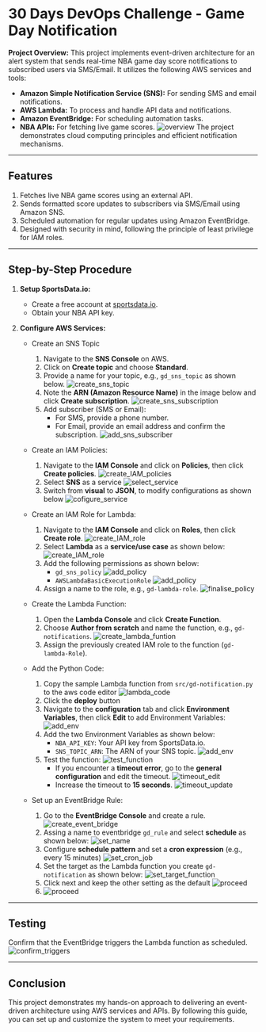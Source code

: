 # 30 Days DevOps Challenge - Game Day Notification
**Project Overview:** This project implements event-driven architecture for an alert system that sends real-time NBA game day score notifications to subscribed users via SMS/Email. It utilizes the following AWS services and tools:
- **Amazon Simple Notification Service (SNS):** For sending SMS and email notifications.
- **AWS Lambda:** To process and handle API data and notifications.
- **Amazon EventBridge:** For scheduling automation tasks.
- **NBA APIs:** For fetching live game scores.
![overview](images/overview.png)
The project demonstrates cloud computing principles and efficient notification mechanisms.

---

## Features
1. Fetches live NBA game scores using an external API.
2. Sends formatted score updates to subscribers via SMS/Email using Amazon SNS.
3. Scheduled automation for regular updates using Amazon EventBridge.
4. Designed with security in mind, following the principle of least privilege for IAM roles.

---

## Step-by-Step Procedure
1. **Setup SportsData.io:**
   - Create a free account at [sportsdata.io](https://sportsdata.io).
   - Obtain your NBA API key.

2. **Configure AWS Services:**
   - Create an SNS Topic
     1. Navigate to the **SNS Console** on AWS.
     2. Click on **Create topic** and choose **Standard**.
     3. Provide a name for your topic, e.g., `gd_sns_topic` as shown below.
        ![create_sns_topic](images/sns_topic.png)
     4. Note the **ARN (Amazon Resource Name)** in the image below and click **Create subscription**.
        ![create_sns_subscription](images/sns_subscribe.png)
     5. Add subscriber (SMS or Email):
        - For SMS, provide a phone number.
        - For Email, provide an email address and confirm the subscription.
        ![add_sns_subscriber](images/sns_subscriber.png)
             
   - Create an IAM Policies:
     1. Navigate to the **IAM Console** and click on **Policies**, then click **Create policies**.
        ![create_IAM_policies](images/iam_policies_1.png)
     2. Select **SNS** as a service
        ![select_service](images/iam_policies_2.png)
     3. Switch from **visual** to **JSON**, to modify configurations as shown below
        ![cofigure_service](images/iam_policies_3.png)
        
   - Create an IAM Role for Lambda:
     1. Navigate to the **IAM Console** and click on **Roles**, then click **Create role**.
        ![create_IAM_role](images/iam_role_1.png)
     2. Select **Lambda** as a **service/use case** as shown below:
        ![create_IAM_role](images/iam_role_2.png)
     3. Add the following permissions as shown below:
        - `gd_sns_policy`
        ![add_policy](images/iam_role_3.png)
        - `AWSLambdaBasicExecutionRole`
        ![add_policy](images/iam_role_4.png)
     4. Assign a name to the role, e.g., `gd-lambda-role`.
        ![finalise_policy](images/iam_role_5.png)

   - Create the Lambda Function:
     1. Open the **Lambda Console** and click **Create Function**.
     2. Choose **Author from scratch** and name the function, e.g., `gd-notifications`.
        ![create_lambda_funtion](images/lambda_func_1.png)
     3. Assign the previously created IAM role to the function (`gd-lambda-Role`).

   - Add the Python Code:
     1. Copy the sample Lambda function from `src/gd-notification.py` to the aws code editor
        ![lambda_code](images/lambda_func_2.png)
     2. Click the **deploy** button
     4. Navigate to the **configuration** tab and click **Environment Variables**, then click **Edit** to add Environment Variables:
        ![add_env](images/lambda_func_3.png)
     6. Add the two Environment Variables as shown below:
        - `NBA_API_KEY`: Your API key from SportsData.io.
        - `SNS_TOPIC_ARN`: The ARN of your SNS topic.
        ![add_env](images/lambda_func_4.png)
     7. Test the function:
        ![test_function](images/lambda_func_5.png)
        - If you encounter a **timeout error**, go to the **general configuration** and edit the timeout.
          ![timeout_edit](images/timeout_edit.png)
        - Increase the timeout to **15 seconds**.
          ![timeout_update](images/timeout_update.png)

   - Set up an EventBridge Rule:
     1. Go to the **EventBridge Console** and create a rule.
        ![create_event_bridge](images/eventbridge_1.png)
     2. Assing a name to eventbridge `gd_rule` and select **schedule** as shown below:
        ![set_name](images/eventbridge_2.png)
     3. Configure **schedule pattern** and set a **cron expression** (e.g., every 15 minutes)
        ![set_cron_job](images/eventbridge_3.png)
     4. Set the target as the Lambda function you create `gd-notification` as shown below:
        ![set_target_function](images/eventbridge_4.png)
     5. Click next and keep the other setting as the default
        ![proceed](images/eventbridge_5.png)
     8. ![proceed](images/eventbridge_6.png)

---

## Testing
Confirm that the EventBridge triggers the Lambda function as scheduled.
![confirm_triggers](images/email_triggers.png)

---

## Conclusion
This project demonstrates my hands-on approach to delivering an event-driven architecture using AWS services and APIs. By following this guide, you can set up and customize the system to meet your requirements.
